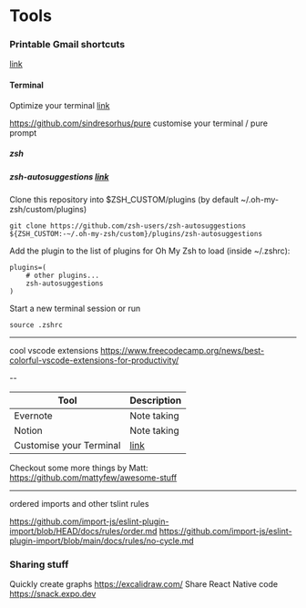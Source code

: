 # Tools

### Printable Gmail shortcuts 
[link](https://docs.google.com/document/d/16h5TBdVGAjNn41h9MlFmK7_DP_WQfZyDSfkIf0RALb4/edit?usp=sharing)

#### Terminal
Optimize your terminal [link](https://www.youtube.com/watch?v=xy9OIJWtarc&list=PLRHtAyhZJXF751DzeAC1kyFZJGtlWgtCO&index=32)

https://github.com/sindresorhus/pure customise your terminal / pure prompt

##### zsh
##### zsh-autosuggestions [link](https://github.com/zsh-users/zsh-autosuggestions/blob/master/INSTALL.md#oh-my-zsh)
Clone this repository into $ZSH_CUSTOM/plugins (by default ~/.oh-my-zsh/custom/plugins)

``` 
git clone https://github.com/zsh-users/zsh-autosuggestions ${ZSH_CUSTOM:-~/.oh-my-zsh/custom}/plugins/zsh-autosuggestions
```

Add the plugin to the list of plugins for Oh My Zsh to load (inside ~/.zshrc):
```
plugins=( 
    # other plugins...
    zsh-autosuggestions
)
```

Start a new terminal session or run

``` 
source .zshrc
```
---
cool vscode extensions https://www.freecodecamp.org/news/best-colorful-vscode-extensions-for-productivity/

--

| Tool          | Description |
| ------------- | ------------- |
| Evernote  | Note taking  |
| Notion    | Note taking |
| Customise your Terminal | [link](https://www.youtube.com/watch?v=xy9OIJWtarc&t=285s&ab_channel=ThePugEngineer)|

Checkout some more things by Matt: https://github.com/mattyfew/awesome-stuff

<!-- https://docs.github.com/en/github/writing-on-github/organizing-information-with-tables -->

-------
ordered imports and other tslint rules

https://github.com/import-js/eslint-plugin-import/blob/HEAD/docs/rules/order.md
https://github.com/import-js/eslint-plugin-import/blob/main/docs/rules/no-cycle.md

### Sharing stuff

Quickly create graphs https://excalidraw.com/
Share React Native code https://snack.expo.dev
